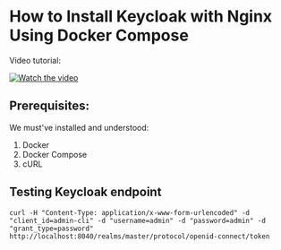 # How to Install Keycloak with Nginx Using Docker Compose

Video tutorial:

[![Watch the video](https://img.youtube.com/vi/WRNOCh_Cu8A/maxresdefault.jpg)](https://youtu.be/WRNOCh_Cu8A)

## Prerequisites:

We must've installed and understood:

1. Docker
2. Docker Compose
3. cURL

## Testing Keycloak endpoint

```
curl -H "Content-Type: application/x-www-form-urlencoded" -d "client_id=admin-cli" -d "username=admin" -d "password=admin" -d "grant_type=password" http://localhost:8040/realms/master/protocol/openid-connect/token
```

